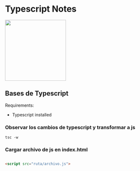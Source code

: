 # Typescript Notes 

<img width="200px" src="https://raw.githubusercontent.com/dante-v9/svg/master/typescript.svg">

## Bases de Typescript

Requirements:

* Typescript installed

### Observar los cambios de typescript y transformar a js

```
tsc -w
```

### Cargar archivo de js en index.html

```html

<script src="ruta/archivo.js">

```